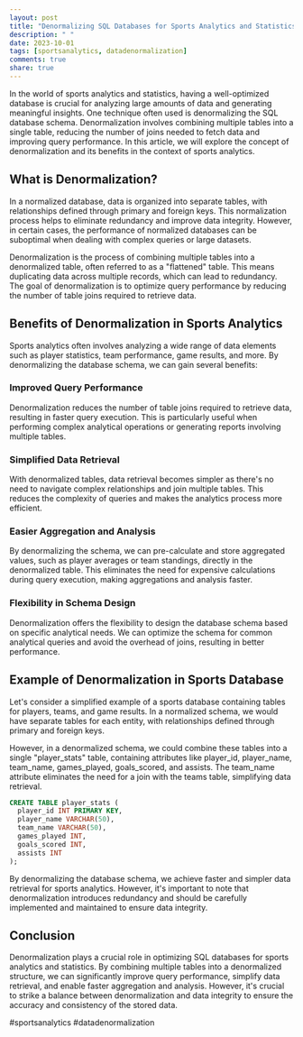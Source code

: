 ```yaml
---
layout: post
title: "Denormalizing SQL Databases for Sports Analytics and Statistics"
description: " "
date: 2023-10-01
tags: [sportsanalytics, datadenormalization]
comments: true
share: true
---
```


In the world of sports analytics and statistics, having a well-optimized database is crucial for analyzing large amounts of data and generating meaningful insights. One technique often used is denormalizing the SQL database schema. Denormalization involves combining multiple tables into a single table, reducing the number of joins needed to fetch data and improving query performance. In this article, we will explore the concept of denormalization and its benefits in the context of sports analytics.

## What is Denormalization?

In a normalized database, data is organized into separate tables, with relationships defined through primary and foreign keys. This normalization process helps to eliminate redundancy and improve data integrity. However, in certain cases, the performance of normalized databases can be suboptimal when dealing with complex queries or large datasets.

Denormalization is the process of combining multiple tables into a denormalized table, often referred to as a "flattened" table. This means duplicating data across multiple records, which can lead to redundancy. The goal of denormalization is to optimize query performance by reducing the number of table joins required to retrieve data.

## Benefits of Denormalization in Sports Analytics

Sports analytics often involves analyzing a wide range of data elements such as player statistics, team performance, game results, and more. By denormalizing the database schema, we can gain several benefits:

### Improved Query Performance
Denormalization reduces the number of table joins required to retrieve data, resulting in faster query execution. This is particularly useful when performing complex analytical operations or generating reports involving multiple tables.

### Simplified Data Retrieval
With denormalized tables, data retrieval becomes simpler as there's no need to navigate complex relationships and join multiple tables. This reduces the complexity of queries and makes the analytics process more efficient.

### Easier Aggregation and Analysis
By denormalizing the schema, we can pre-calculate and store aggregated values, such as player averages or team standings, directly in the denormalized table. This eliminates the need for expensive calculations during query execution, making aggregations and analysis faster.

### Flexibility in Schema Design
Denormalization offers the flexibility to design the database schema based on specific analytical needs. We can optimize the schema for common analytical queries and avoid the overhead of joins, resulting in better performance.

## Example of Denormalization in Sports Database

Let's consider a simplified example of a sports database containing tables for players, teams, and game results. In a normalized schema, we would have separate tables for each entity, with relationships defined through primary and foreign keys.

However, in a denormalized schema, we could combine these tables into a single "player_stats" table, containing attributes like player_id, player_name, team_name, games_played, goals_scored, and assists. The team_name attribute eliminates the need for a join with the teams table, simplifying data retrieval.

```sql
CREATE TABLE player_stats (
  player_id INT PRIMARY KEY,
  player_name VARCHAR(50),
  team_name VARCHAR(50),
  games_played INT,
  goals_scored INT,
  assists INT
);
```

By denormalizing the database schema, we achieve faster and simpler data retrieval for sports analytics. However, it's important to note that denormalization introduces redundancy and should be carefully implemented and maintained to ensure data integrity.

## Conclusion

Denormalization plays a crucial role in optimizing SQL databases for sports analytics and statistics. By combining multiple tables into a denormalized structure, we can significantly improve query performance, simplify data retrieval, and enable faster aggregation and analysis. However, it's crucial to strike a balance between denormalization and data integrity to ensure the accuracy and consistency of the stored data.

#sportsanalytics #datadenormalization